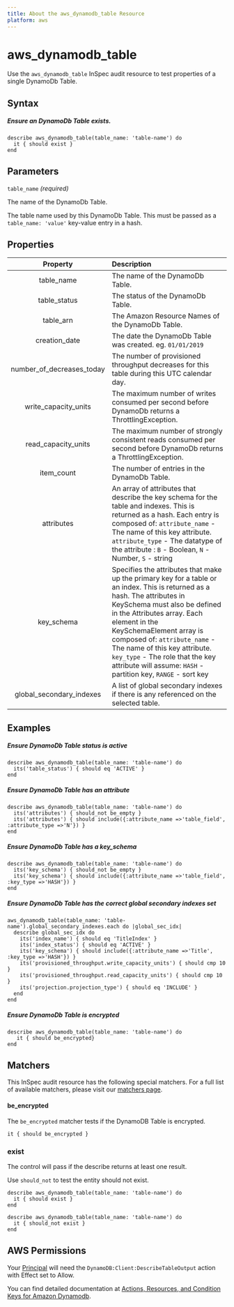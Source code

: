```yaml
---
title: About the aws_dynamodb_table Resource
platform: aws
---
```


# aws_dynamodb_table

Use the `aws_dynamodb_table` InSpec audit resource to test properties of a single DynamoDb Table.

## Syntax

##### Ensure an DynamoDb Table exists.
    describe aws_dynamodb_table(table_name: 'table-name') do
      it { should exist }
    end
      
## Parameters

`table_name` _(required)_

The name of the DynamoDb Table.

The table name used by this DynamoDb Table. This must be passed as a `table_name: 'value'` key-value entry in a hash.

## Properties

| Property | Description |
| :---: | :--- |
| table_name | The name of the DynamoDb Table. |
| table_status | The status of the DynamoDb Table. |
| table_arn | The Amazon Resource Names of the DynamoDb Table. |
| creation_date | The date the DynamoDb Table was created. eg. `01/01/2019`|
| number_of_decreases_today | The number of provisioned throughput decreases for this table during this UTC calendar day. |
| write_capacity_units | The maximum number of writes consumed per second before DynamoDb returns a ThrottlingException. |
| read_capacity_units | The maximum number of strongly consistent reads consumed per second before DynamoDb returns a ThrottlingException. |
| item_count | The number of entries in the  DynamoDb Table. |
| attributes | An array of attributes that describe the key schema for the table and indexes. This is returned as a hash. Each entry is composed of: `attribute_name` - The name of this key attribute. `attribute_type` - The datatype of the attribute : `B` - Boolean, `N` - Number, `S` - string|
| key_schema | Specifies the attributes that make up the primary key for a table or an index. This is returned as a hash. The attributes in KeySchema must also be defined in the Attributes array. Each element in the KeySchemaElement array is composed of: `attribute_name` - The name of this key attribute. `key_type` - The role that the key attribute will assume: `HASH` - partition key, `RANGE` - sort key|
| global_secondary_indexes | A list of global secondary indexes if there is any referenced on the selected table. |

## Examples

##### Ensure DynamoDb Table status is active
    describe aws_dynamodb_table(table_name: 'table-name') do
      its('table_status') { should eq 'ACTIVE' }
    end

##### Ensure DynamoDb Table has an attribute
    describe aws_dynamodb_table(table_name: 'table-name') do
      its('attributes') { should_not be_empty }
      its('attributes') { should include({:attribute_name =>'table_field', :attribute_type =>'N'}) }
    end

##### Ensure DynamoDb Table has a key\_schema
    describe aws_dynamodb_table(table_name: 'table-name') do
      its('key_schema') { should_not be_empty }
      its('key_schema') { should include({:attribute_name =>'table_field', :key_type =>'HASH'}) }
    end

##### Ensure DynamoDb Table has the correct global secondary indexes set
    aws_dynamodb_table(table_name: 'table-name').global_secondary_indexes.each do |global_sec_idx|
      describe global_sec_idx do
        its('index_name') { should eq 'TitleIndex' }
        its('index_status') { should eq 'ACTIVE' }
        its('key_schema') { should include({:attribute_name =>'Title', :key_type =>'HASH'}) }
        its('provisioned_throughput.write_capacity_units') { should cmp 10 }
        its('provisioned_throughput.read_capacity_units') { should cmp 10 }
        its('projection.projection_type') { should eq 'INCLUDE' }
      end
    end

##### Ensure DynamoDb Table is encrypted
    describe aws_dynamodb_table(table_name: 'table-name') do
       it { should be_encrypted}
    end

## Matchers

This InSpec audit resource has the following special matchers. For a full list of available matchers, please visit our [matchers page](https://www.inspec.io/docs/reference/matchers/).

#### be\_encrypted

The `be_encrypted` matcher tests if the DynamoDB Table is encrypted.

    it { should be_encrypted }

### exist

The control will pass if the describe returns at least one result.

Use `should_not` to test the entity should not exist.

    describe aws_dynamodb_table(table_name: 'table-name') do
      it { should exist }
    end

    describe aws_dynamodb_table(table_name: 'table-name') do
      it { should_not exist }
    end
    
## AWS Permissions

Your [Principal](https://docs.aws.amazon.com/IAM/latest/UserGuide/intro-structure.html#intro-structure-principal) will need the `DynamoDB:Client:DescribeTableOutput` action with Effect set to Allow.

You can find detailed documentation at [Actions, Resources, and Condition Keys for Amazon Dynamodb](https://docs.aws.amazon.com/IAM/latest/UserGuide/list_amazondynamodb.html).
